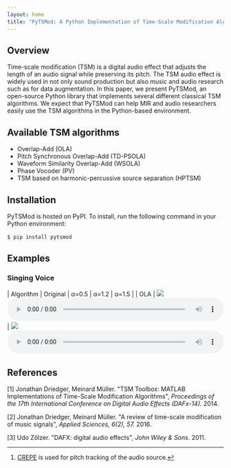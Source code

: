 ```yaml
---
layout: home
title: "PyTSMod: A Python Implementation of Time-Scale Modification Algorithms"
---
```

<style>
.main-content table {
    display: inline-table;
}
table {
    table-layout:fixed;
    width: 100%;
    overflow: hidden;
}
#player{
    width: 100%;
}
</style>

## Overview

Time-scale modification (TSM) is a digital audio effect that adjusts the length of an audio signal while preserving its pitch. The TSM audio effect is widely used in not only sound production but also music and audio research such as for data augmentation. In this paper, we present PyTSMod, an open-source Python library that implements several different classical TSM algorithms. We expect that PyTSMod can help MIR and audio researchers easily use the TSM algorithms in the Python-based environment.

## Available TSM algorithms

* Overlap-Add (OLA)
* Pitch Synchronous Overlap-Add (TD-PSOLA)
* Waveform Similarity Overlap-Add (WSOLA)
* Phase Vocoder (PV)
* TSM based on harmonic-percussive source separation (HPTSM)

## Installation

PyTSMod is hosted on PyPI. To install, run the following command in your Python environment:
```bash
$ pip install pytsmod
```

## Examples

### Singing Voice

| Algorithm | Original | α=0.5 | α=1.2 | α=1.5 |
| OLA | <image src="assets/images/singing-original.png" height="100"> <br/> <audio controls id="player" onplay="pauseOthers(this);"><source src="assets/audio/singing-original.wav"></audio>| <image src="assets/images/singing-ola-050.png" height="100"> <br/> <audio controls id="player" onplay="pauseOthers(this);"><source src="assets/audio/singing-ola-050.wav"> | ![original](assets/images/original.png) <br/> <audio controls id="player" onplay="pauseOthers(this);"><source src="assets/audio/original.wav"> |
| TD-PSOLA [^1] | | 
| WSOLA |
| PV |
| PV (with phase lock) |
| HPTSM |

[^1]: [CREPE](https://github.com/marl/crepe) is used for pitch tracking of the audio source.

## References

[1] Jonathan Driedger, Meinard Müller. "TSM Toolbox: MATLAB Implementations of Time-Scale Modification Algorithms", *Proceedings of the 17th International Conference on Digital Audio Effects (DAFx-14).* 2014.

[2] Jonathan Driedger, Meinard Müller. "A review of time-scale modification of music signals", *Applied Sciences, 6(2), 57.* 2016.

[3] Udo Zölzer. "DAFX: digital audio effects", *John Wiley & Sons.* 2011.